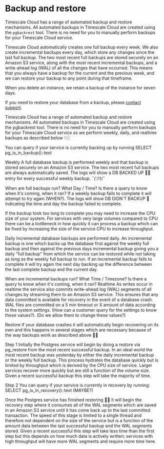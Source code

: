 # Backup and restore
Timescale Cloud has a range of automated backup and restore mechanisms. All
automated backups in Timescale Cloud are created using the `pgbackrest` tool.
There is no need for you to manually perform backups for your Timescale Cloud
service.

Timescale Cloud automatically creates one full backup every week. We also create
incremental backups every day, which store any changes since the last full
backup. The two most recent full backups are stored securely on an Amazon S3
service, along with the most recent incremental backups, and a write-ahead log
(WAL) of all the changes that have occurred. This means that you always have a
backup for the current and the previous week, and we can restore your backup to
any point during that timeframe.  

When you delete an instance, we retain a backup of the instance for seven days.

If you need to restore your database from a backup, please
[contact support][support].


[support]: https://www.timescale.com/support




Timescale Cloud has a range of automated backup and restore mechanisms. All automated backups in Timescale Cloud are created using the pgbackrest tool. There is no need for you to manually perform backups for your Timescale Cloud service as we perform weekly, daily, and realtime backups as described below 👇🏼

You can query if your service is currently backing up by running SELECT pg_is_in_backup()::text

Weekly
A full database backup is performed weekly and that backup is stored securely on an Amazon S3 service. The two most recent full backups are always automatically saved. The logs will show a DB BACKED UP 🖖🏼 entry for every successful weekly backup. ¯_(ツ)_/¯

When are full backups run? What Day / Time? Is there a query to know when it's coming, when it ran?
If a weekly backup fails to complete it will attempt to try again (WHEN?). The logs will show DB DIDN'T BACKUP 🦡 indicating the time and day the backup failed to complete.

If the backup took too long to complete you may need to increase the CPU size of your system. For services with very large volumes compared to CPU there can be a bottleneck in how quickly it can process a backup which can be fixed by increasing the size of the service CPU to increase throughput.

Daily
Incremental database backups are performed daily. An incremental backup is one which backs up the database first against the weekly full backup and then against the previous days incremental backup giving you a daily "full backup" from which the service can be restored while not taking as long as the weekly full backup to run. If an incremental backup fails to complete it will try again the next day backing up the difference between the last complete backup and the current day.

When are incremental backups run? What Time / Timezone? Is there a query to know when it's coming, when it ran?
Realtime
As writes occur in realtime the service also commits write-ahead log (WAL) segments of all changes by streaming them to an Amazon S3 service. This ensures that any data committed is available for recovery in the event of a database crash. WAL files are committed on a 5 min timeout or X amount of data according to the system settings. (How can a customer query for the settings to know these values?). (Do we allow them to change these values?)

Restore
If your database crashes it will automatically begin recovering on its own and this happens in several stages which are necessary because of the way backups work as described above ☝🏼

Step 1
Initially the Postgres service will begin by doing a restore via pg_restore from the most recent successful backup. In an ideal world the most recent backup was yesterday by either the daily incremental backup or the weekly full backup. This process hydrates the database quickly but is limited by throughput which is derived by the CPU size of service. Larger services recover more quickly but are still a function of the volume size. Given a recent successful backup this step will take the majority of time.

Step 2
You can query if your service is currently in recovery by running: SELECT pg_is_in_recovery()::text (MAYBE?)

Once the Postgres service has finished restoring ☝🏼 it will begin the recovery step where it consumes all of the WAL segments which are saved in an Amazon S3 service until it has come back up to the last committed transaction. The speed of this stage is limited to a single thread and therefore not dependent on the size of the service but is a function of the amount data between the last successful backup and the WAL segments stored. Given a recent successful this step will take less time than the first step but this depends on how much data is actively written; services with high throughput will have more WAL segments and require more time here.
